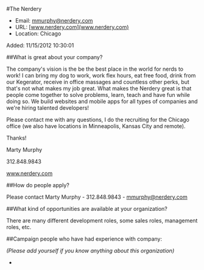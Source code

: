 
#The Nerdery

* Email: [mmurphy@nerdery.com](mailto:mmurphy@nerdery.com)
* URL: [www.nerdery.com](www.nerdery.com)
* Location: Chicago

Added: 11/15/2012 10:30:01

##What is great about your company?

The company's vision is the be the best place in the world for nerds to work!  I can bring my dog to work, work flex hours, eat free food, drink from our Kegerator, receive in office massages and countless other perks, but that's not what makes my job great.  What makes the Nerdery great is that people come together to solve problems, learn, teach and have fun while doing so.  We build websites and mobile apps for all types of companies and we're hiring talented developers!



Please contact me with any questions, I do the recruiting for the Chicago office (we also have locations in Minneapolis, Kansas City and remote).



Thanks!



Marty Murphy

312.848.9843

www.nerdery.com

##How do people apply?

Please contact Marty Murphy - 312.848.9843 - mmurphy@nerdery.com

##What kind of opportunities are available at your organization?

There are many different development roles, some sales roles, management roles, etc.  

##Campaign people who have had experience with company:

*(Please add yourself if you know anything about this organization)*

* 


    